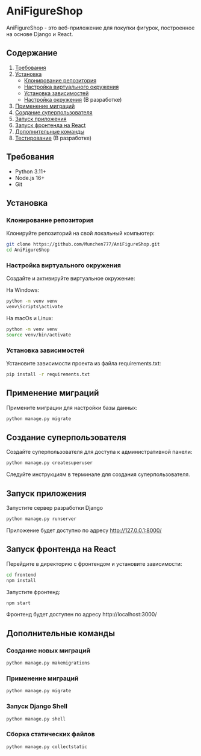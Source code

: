 # AniFigureShop

AniFigureShop - это веб-приложение для покупки фигурок, построенное на основе Django и React.

## Содержание

1. [Требования](#требования)
2. [Установка](#установка)
    - [Клонирование репозитория](#клонирование-репозитория)
    - [Настройка виртуального окружения](#настройка-виртуального-окружения)
    - [Установка зависимостей](#установка-зависимостей)
    - [Настройка окружения](#настройка-окружения) (В разработке)
3. [Применение миграций](#применение-миграций)
4. [Создание суперпользователя](#создание-суперпользователя)
5. [Запуск приложения](#запуск-приложения)
6. [Запуск фронтенда на React](#запуск-фронтенда-на-react)
7. [Дополнительные команды](#дополнительные-команды)
8. [Тестирование](#тестирование)  (В разработке)

## Требования

- Python 3.11+
- Node.js 16+
- Git

## Установка

### Клонирование репозитория

Клонируйте репозиторий на свой локальный компьютер:

```bash
git clone https://github.com/Munchen777/AniFigureShop.git
cd AniFigureShop
```

### Настройка виртуального окружения

Создайте и активируйте виртуальное окружение:

На Windows:

```bash
python -m venv venv
venv\Scripts\activate
```

На macOs и Linux:

```bash
python -m venv venv
source venv/bin/activate
```

### Установка зависимостей

Установите зависимости проекта из файла requirements.txt:

```bash
pip install -r requirements.txt
```

## Применение миграций

Примените миграции для настройки базы данных:

```bash
python manage.py migrate
```

## Создание суперпользователя

Создайте суперпользователя для доступа к административной панели:

```bash
python manage.py createsuperuser
```

Следуйте инструкциям в терминале для создания суперпользователя.

## Запуск приложения

Запустите сервер разработки Django

```bash
python manage.py runserver
```

Приложение будет доступно по адресу http://127.0.0.1:8000/

## Запуск фронтенда на React

Перейдите в директорию с фронтендом и установите зависимости:

```bash
cd frontend
npm install
```

Запустите фронтенд:

```bash
npm start
```

Фронтенд будет доступен по адресу http://localhost:3000/

## Дополнительные команды

### Создание новых миграций

```bash
python manage.py makemigrations
```

### Применение миграций

```bash
python manage.py migrate
```

### Запуск Django Shell

```bash
python manage.py shell
```

### Сборка статических файлов

```bash
python manage.py collectstatic
```
